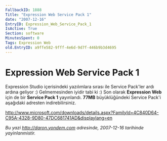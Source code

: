 ```yaml
---
FallbackID: 1888
Title: "Expression Web Service Pack 1"
date: "2007-12-16"
EntryID: Expression_Web_Service_Pack_1
IsActive: True
Section: software
MinutesSpent: 0
Tags: Expression Web
old.EntryID: a9ffe582-9fff-4e6d-9d7f-446b9b3d4695
---
```

# Expression Web Service Pack 1
Expression Studio içerisindeki yazılımlara sırası ile Service Pack'ler
ardı ardına geliyor :) Gelmemesinden iyidir tabi ki :) Son olarak
**Expression Web** için de bir **Service Pack 1** yayınlandı. **77MB**
büyüklüğündeki Service Pack'i aşağıdaki adresten indirebilirsiniz.

<http://www.microsoft.com/downloads/details.aspx?FamilyId=4C840D64-C95A-4328-9D80-47DC681741AD&displaylang=en>



*Bu yazi http://daron.yondem.com adresinde, 2007-12-16 tarihinde yayinlanmistir.*

